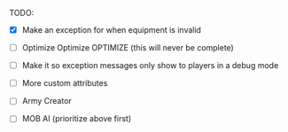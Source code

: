 TODO:
- [X] Make an exception for when equipment is invalid
- [ ] Optimize Optimize OPTIMIZE (this will never be complete)
- [ ] Make it so exception messages only show to players in a debug mode
- [ ] More custom attributes
- [ ] Army Creator
- [ ] MOB AI (prioritize above first)
      
